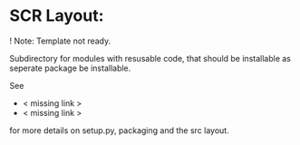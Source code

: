 # SCR Layout:

! Note: Template not ready.

Subdirectory for modules with resusable code, 
that should be installable as seperate package be installable.

See
- < missing link >
- < missing link >

for more details on setup.py, packaging and the src layout.
